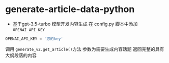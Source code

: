 # generate-article-data-python
- 基于gpt-3.5-turbo 模型开发内容生成
在 config.py 脚本中添加 `OPENAI_API_KEY `
```py
OPENAI_API_KEY = '您的key'
```

调用 `generate_v2.get_article()`方法 参数为需要生成内容话题 返回完整的具有大纲段落的内容
